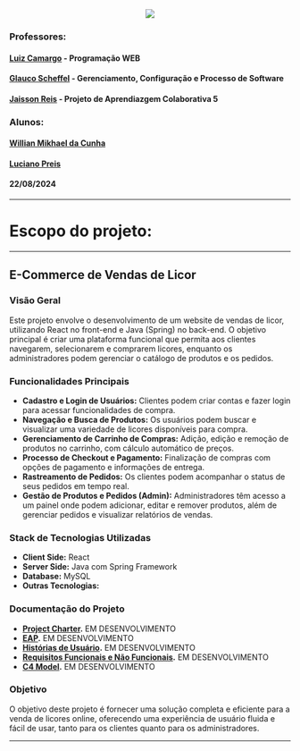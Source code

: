 <div align="center">
 <img src="https://user-images.githubusercontent.com/111321384/225424307-c1475755-8810-4fd3-aa1f-64c7f67c6f65.png" />
 </div>

### Professores: 
#### [Luiz Camargo](https://www.linkedin.com/in/luiz-camargo-a5a01817/) - Programação WEB<br>
#### [Glauco Scheffel](https://www.linkedin.com/in/glaucoscheffel/) - Gerenciamento, Configuração e Processo de Software <br>
#### [Jaisson Reis]() - Projeto de Aprendiazgem Colaborativa 5


### Alunos: 
#### [Willian Mikhael da Cunha](https://www.linkedin.com/in/willianmikhael/) <br>
#### [Luciano Preis](https://www.linkedin.com/in/luciano-preis-069b3a19b/)
  
#### 22/08/2024

---

# Escopo do projeto:

---

## E-Commerce de Vendas de Licor

### Visão Geral

Este projeto envolve o desenvolvimento de um website de vendas de licor, utilizando React no front-end e Java (Spring) no back-end. O objetivo principal é criar uma plataforma funcional que permita aos clientes navegarem, selecionarem e comprarem licores, enquanto os administradores podem gerenciar o catálogo de produtos e os pedidos.

### Funcionalidades Principais

- **Cadastro e Login de Usuários:** Clientes podem criar contas e fazer login para acessar funcionalidades de compra.
- **Navegação e Busca de Produtos:** Os usuários podem buscar e visualizar uma variedade de licores disponíveis para compra.
- **Gerenciamento de Carrinho de Compras:** Adição, edição e remoção de produtos no carrinho, com cálculo automático de preços.
- **Processo de Checkout e Pagamento:** Finalização de compras com opções de pagamento e informações de entrega.
- **Rastreamento de Pedidos:** Os clientes podem acompanhar o status de seus pedidos em tempo real.
- **Gestão de Produtos e Pedidos (Admin):** Administradores têm acesso a um painel onde podem adicionar, editar e remover produtos, além de gerenciar pedidos e visualizar relatórios de vendas.

### Stack de Tecnologias Utilizadas

- **Client Side:** React 
- **Server Side:** Java com Spring Framework
- **Database:** MySQL
- **Outras Tecnologias:**

### Documentação do Projeto
- **[Project Charter](docs/guia-instalacao.md).** EM DESENVOLVIMENTO
- **[EAP](docs/guia-instalacao.md).** EM DESENVOLVIMENTO
- **[Histórias de Usuário](docs/guia-instalacao.md).** EM DESENVOLVIMENTO 
- **[Requisitos Funcionais e Não Funcionais](docs/guia-instalacao.md).** EM DESENVOLVIMENTO
- **[C4 Model](docs/guia-instalacao.md).** EM DESENVOLVIMENTO



### Objetivo

O objetivo deste projeto é fornecer uma solução completa e eficiente para a venda de licores online, oferecendo uma experiência de usuário fluida e fácil de usar, tanto para os clientes quanto para os administradores.

---

